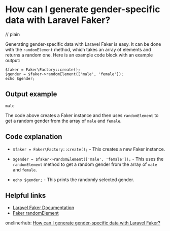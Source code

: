 # How can I generate gender-specific data with Laravel Faker?
// plain

Generating gender-specific data with Laravel Faker is easy. It can be done with the `randomElement` method, which takes an array of elements and returns a random one. Here is an example code block with an example output:

```
$faker = Faker\Factory::create();
$gender = $faker->randomElement(['male', 'female']);
echo $gender;
```

## Output example

```
male
```

The code above creates a Faker instance and then uses `randomElement` to get a random gender from the array of `male` and `female`.

## Code explanation


- `$faker = Faker\Factory::create();` - This creates a new Faker instance.

- `$gender = $faker->randomElement(['male', 'female']);` - This uses the `randomElement` method to get a random gender from the array of `male` and `female`.

- `echo $gender;` - This prints the randomly selected gender.

## Helpful links
- [Laravel Faker Documentation](https://github.com/fzaninotto/Faker#formatters)
- [Faker randomElement](https://github.com/fzaninotto/Faker#randomelement)

onelinerhub: [How can I generate gender-specific data with Laravel Faker?](https://onelinerhub.com/php-faker/how-can-i-generate-gender-specific-data-with-laravel-faker)